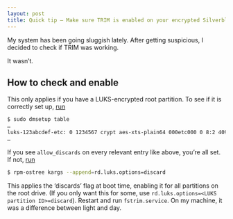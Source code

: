 ```yaml
---
layout: post
title: Quick tip – Make sure TRIM is enabled on your encrypted Silverblue
---
```


My system has been going sluggish lately. After getting suspicious, I decided
to check if TRIM was working.

It wasn’t.

## How to check and enable

This only applies if you have a LUKS-encrypted root partition. To see if it
is correctly set up, [run][archwiki]

```sh
$ sudo dmsetup table
…
luks-123abcdef-etc: 0 1234567 crypt aes-xts-plain64 000etc000 0 8:2 4096 1 allow_discards
…
```

If you see `allow_discards` on every relevant entry like above, you’re all
set. If not, [run][bug]

```sh
$ rpm-ostree kargs --append=rd.luks.options=discard
```

This applies the ‘discards’ flag at boot time, enabling it for all partitions
on the root drive. (If you only want this for some, use
`rd.luks.options=<LUKS partition ID>=discard`). Restart and run
`fstrim.service`. On my machine, it was a difference between light and day.

[archwiki]: https://wiki.archlinux.org/index.php/Dm-crypt/Specialties#Discard/TRIM_support_for_solid_state_drives_(SSD)
[bug]: https://bugzilla.redhat.com/show_bug.cgi?id=1801539
